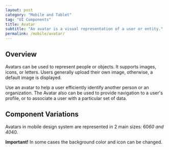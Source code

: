 ```yaml
---
layout: post
category: "Mobile and Tablet"
tag: "UI Components"
title: Avatar
subtitle: "An avatar is a visual representation of a user or entity."
permalink: /mobile/avatar/
---
```


## Overview

Avatars can be used to represent people or objects. It supports images, icons, or letters. Users generally upload their own image, otherwise, a default image is displayed.

Use an avatar to help a user efficiently identify another person or an organization. The Avatar also can be used to provide navigation to a user's profile, or to associate a user with a particular set of data. 

## Component Variations

Avatars in mobile design system are represented in 2 main sizes: 60*60 and 40*40.

**Important!**
 In some cases the background color and icon can be changed.


 
 
